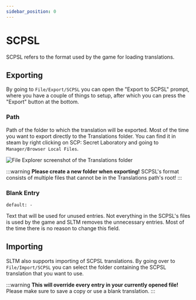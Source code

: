 ```yaml
---
sidebar_position: 0
---
```


# SCPSL

SCPSL refers to the format used by the game for loading translations. 

## Exporting

By going to `File/Export/SCPSL` you can open the "Export to SCPSL" prompt, where you have a couple of things to setup, after which you can press the "Export" button at the bottom.

### Path

Path of the folder to which the translation will be exported. Most of the time you want to export directly to the Translations folder. You can find it in steam by right clicking on SCP: Secret Laboratory and going to `Manager/Browser Local Files`.

![File Explorer screenshot of the Translations folder](/img/translations-folder-location.png)

:::warning
**Please create a new folder when exporting!** SCPSL's format consists of multiple files that cannot be in the Translations path's root!
:::

### Blank Entry
`default: -`

Text that will be used for unused entries. Not everything in the SCPSL's files is used by the game and SLTM removes the unnecessary entries. Most of the time there is no reason to change this field.

## Importing

SLTM also supports importing of SCPSL translations. By going over to `File/Import/SCPSL` you can select the folder containing the SCPSL translation that you want to use.

:::warning
**This will override every entry in your currently opened file!** Please make sure to save a copy or use a blank translation.
:::